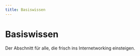 ```yaml
---
title: Basiswissen
---
```

# Basiswissen

Der Abschnitt für alle, die frisch ins Internetworking einsteigen.